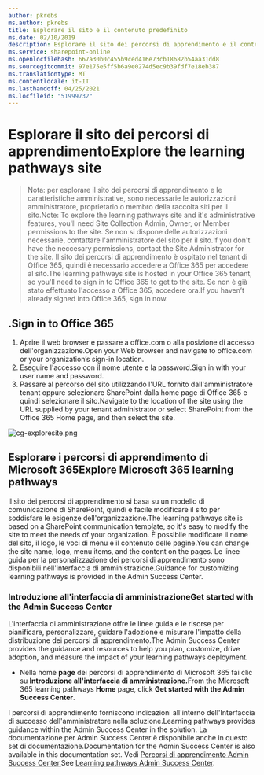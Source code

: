 ```yaml
---
author: pkrebs
ms.author: pkrebs
title: Esplorare il sito e il contenuto predefinito
ms.date: 02/10/2019
description: Esplorare il sito dei percorsi di apprendimento e il contenuto predefinito
ms.service: sharepoint-online
ms.openlocfilehash: 667a30b0c455b9ced416e73cb18682b54aa31dd8
ms.sourcegitcommit: 97e175e5ff5b6a9e0274d5ec9b39fdf7e18eb387
ms.translationtype: MT
ms.contentlocale: it-IT
ms.lasthandoff: 04/25/2021
ms.locfileid: "51999732"
---
```

# <a name="explore-the-learning-pathways-site"></a><span data-ttu-id="d06e1-103">Esplorare il sito dei percorsi di apprendimento</span><span class="sxs-lookup"><span data-stu-id="d06e1-103">Explore the learning pathways site</span></span>

> <span data-ttu-id="d06e1-104">Nota: per esplorare il sito dei percorsi di apprendimento e le caratteristiche amministrative, sono necessarie le autorizzazioni amministratore, proprietario o membro della raccolta siti per il sito.</span><span class="sxs-lookup"><span data-stu-id="d06e1-104">Note: To explore the learning pathways site and it's administrative features, you'll need Site Collection Admin, Owner, or Member permissions to the site.</span></span> <span data-ttu-id="d06e1-105">Se non si dispone delle autorizzazioni necessarie, contattare l'amministratore del sito per il sito.</span><span class="sxs-lookup"><span data-stu-id="d06e1-105">If you don't have the neccesary permissions, contact the Site Administrator for the site.</span></span> <span data-ttu-id="d06e1-106">Il sito dei percorsi di apprendimento è ospitato nel tenant di Office 365, quindi è necessario accedere a Office 365 per accedere al sito.</span><span class="sxs-lookup"><span data-stu-id="d06e1-106">The learning pathways site is hosted in your Office 365 tenant, so you'll need to sign in to Office 365 to get to the site.</span></span> <span data-ttu-id="d06e1-107">Se non è già stato effettuato l'accesso a Office 365, accedere ora.</span><span class="sxs-lookup"><span data-stu-id="d06e1-107">If you haven’t already signed into Office 365, sign in now.</span></span> 

## <a name="sign-in-to-office-365"></a><span data-ttu-id="d06e1-108">.</span><span class="sxs-lookup"><span data-stu-id="d06e1-108">Sign in to Office 365</span></span> 

1.  <span data-ttu-id="d06e1-109">Aprire il web browser e passare a office.com o alla posizione di accesso dell'organizzazione.</span><span class="sxs-lookup"><span data-stu-id="d06e1-109">Open your Web browser and navigate to office.com or your organization’s sign-in location.</span></span> 
2.  <span data-ttu-id="d06e1-110">Eseguire l'accesso con il nome utente e la password.</span><span class="sxs-lookup"><span data-stu-id="d06e1-110">Sign in with your user name and password.</span></span>
3.  <span data-ttu-id="d06e1-111">Passare al percorso del sito utilizzando l'URL fornito dall'amministratore tenant oppure selezionare SharePoint dalla home page di Office 365 e quindi selezionare il sito.</span><span class="sxs-lookup"><span data-stu-id="d06e1-111">Navigate to the location of the site using the URL supplied by your tenant administrator or select SharePoint from the Office 365 Home page, and then select the site.</span></span> 

![cg-exploresite.png](media/cg-introducing.png)

## <a name="explore-microsoft-365-learning-pathways"></a><span data-ttu-id="d06e1-113">Esplorare i percorsi di apprendimento di Microsoft 365</span><span class="sxs-lookup"><span data-stu-id="d06e1-113">Explore Microsoft 365 learning pathways</span></span>

<span data-ttu-id="d06e1-114">Il sito dei percorsi di apprendimento si basa su un modello di comunicazione di SharePoint, quindi è facile modificare il sito per soddisfare le esigenze dell'organizzazione.</span><span class="sxs-lookup"><span data-stu-id="d06e1-114">The learning pathways site is based on a SharePoint communication template, so it's easy to modify the site to meet the needs of your organization.</span></span> <span data-ttu-id="d06e1-115">È possibile modificare il nome del sito, il logo, le voci di menu e il contenuto delle pagine.</span><span class="sxs-lookup"><span data-stu-id="d06e1-115">You can change the site name, logo, menu items, and the content on the pages.</span></span> <span data-ttu-id="d06e1-116">Le linee guida per la personalizzazione dei percorsi di apprendimento sono disponibili nell'interfaccia di amministrazione.</span><span class="sxs-lookup"><span data-stu-id="d06e1-116">Guidance for customizing learning pathways is provided in the Admin Success Center.</span></span> 

### <a name="get-started-with-the-admin-success-center"></a><span data-ttu-id="d06e1-117">Introduzione all'interfaccia di amministrazione</span><span class="sxs-lookup"><span data-stu-id="d06e1-117">Get started with the Admin Success Center</span></span>

<span data-ttu-id="d06e1-118">L'interfaccia di amministrazione offre le linee guida e le risorse per pianificare, personalizzare, guidare l'adozione e misurare l'impatto della distribuzione dei percorsi di apprendimento.</span><span class="sxs-lookup"><span data-stu-id="d06e1-118">The Admin Success Center provides the guidance and resources to help you plan, customize, drive adoption, and measure the impact of your learning pathways deployment.</span></span> 

- <span data-ttu-id="d06e1-119">Nella home **page** dei percorsi di apprendimento di Microsoft 365 fai clic su **Introduzione all'interfaccia di amministrazione.**</span><span class="sxs-lookup"><span data-stu-id="d06e1-119">From the Microsoft 365 learning pathways **Home** page, click **Get started with the Admin Success Center**.</span></span>

<span data-ttu-id="d06e1-120">I percorsi di apprendimento forniscono indicazioni all'interno dell'Interfaccia di successo dell'amministratore nella soluzione.</span><span class="sxs-lookup"><span data-stu-id="d06e1-120">Learning pathways provides guidance within the Admin Success Center in the solution.</span></span> <span data-ttu-id="d06e1-121">La documentazione per Admin Success Center è disponibile anche in questo set di documentazione.</span><span class="sxs-lookup"><span data-stu-id="d06e1-121">Documentation for the Admin Success Center is also available in this documentation set.</span></span> <span data-ttu-id="d06e1-122">Vedi [Percorsi di apprendimento Admin Success Center.](custom_successcenter.md)</span><span class="sxs-lookup"><span data-stu-id="d06e1-122">See [Learning pathways Admin Success Center](custom_successcenter.md).</span></span>